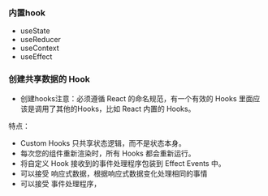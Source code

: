 ### 内置hook

- useState
- useReducer
- useContext
- useEffect



### 创建共享数据的 Hook

- 创建hooks注意：必须遵循 React  的命名规范，有一个有效的 Hooks 里面应该是调用了其他的Hooks，比如 React 内置的 Hooks。



特点：

- Custom Hooks 只共享状态逻辑，而不是状态本身。
- 每次您的组件重新渲染时，所有 Hooks 都会重新运行。
- 将自定义 Hook 接收到的事件处理程序包装到 Effect Events 中。
- 可以接受 响应式数据，根据响应式数据变化处理相同的事情
- 可以接受 事件处理程序，